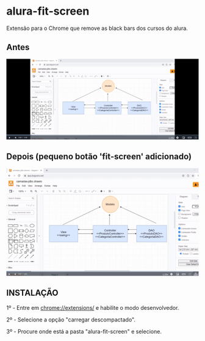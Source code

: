 # alura-fit-screen
Extensão para o Chrome que remove as black bars dos cursos do alura.

## Antes

<img src="./example-pictures/ex-01.png" alt="Exemplo-01">

## Depois (pequeno botão 'fit-screen' adicionado)

<img src="./example-pictures/ex-02.png" alt="Exemplo-02">

## INSTALAÇÃO

1º - Entre em <chrome://extensions/> e habilite o modo desenvolvedor.

2º - Selecione a opção "carregar descompactado".

3º - Procure onde está  a pasta "alura-fit-screen" e selecione.
